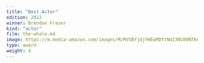 ```yaml
---
title: "Best Actor"
edition: 2022
winner: Brendan Fraser
kind: "actor"
film: the-whale.md
image: https://m.media-amazon.com/images/M/MV5BYjdjYWEwMDYtNmI3NC00NTk0LWJjNjgtOWYyZjk0M2FhNmE0XkEyXkFqcGc@._V1_FMjpg_UX1024_.jpg
type: award
weight: 4
---
```

